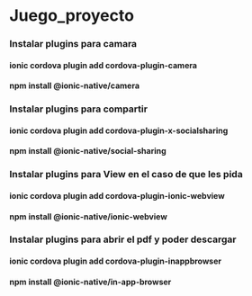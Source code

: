 # Juego_proyecto

### Instalar plugins para camara
#### ionic cordova plugin add cordova-plugin-camera
#### npm install @ionic-native/camera

### Instalar plugins para compartir
#### ionic cordova plugin add cordova-plugin-x-socialsharing
#### npm install @ionic-native/social-sharing

### Instalar plugins para View en el caso de que les pida
#### ionic cordova plugin add cordova-plugin-ionic-webview
#### npm install @ionic-native/ionic-webview

### Instalar plugins para abrir el pdf y poder descargar
#### ionic cordova plugin add cordova-plugin-inappbrowser
#### npm install @ionic-native/in-app-browser
